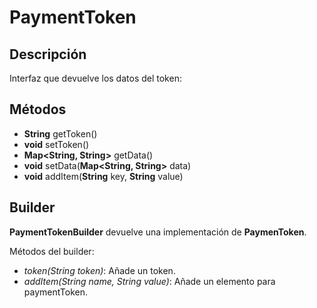 # PaymentToken

## Descripción

Interfaz que devuelve los datos del token:

## Métodos

- **String** getToken()
- **void** setToken()
- **Map<String, String>** getData()
- **void** setData(**Map<String, String>**  data)
- **void** addItem(**String** key, **String** value)

## Builder

**PaymentTokenBuilder** devuelve una implementación de **PaymenToken**.

Métodos del builder:

- *token(String token)*: Añade un token.
- *addItem(String name, String value)*: Añade un elemento para paymentToken.

